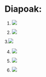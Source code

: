 
# Diapoak:

1.  [![](https://img.shields.io/badge/Diapoak-Hizkuntza-brightgreen)](../diapoak/01_diapoak-Hizkuntza.html)

2.  [![](https://img.shields.io/badge/Diapoak-Hizkuntzalaritza-brightgreen)](../diapoak/02_HizkuntzalaritzaDiapo.html)

3.[![](https://img.shields.io/badge/Diapoak-Hizketan-brightgreen)](../diapoak/03-Hizketan-ikastenDiapo.html)

4.  [![](https://img.shields.io/badge/Diapoak-patologia-red)](../diapoak/04-Patologiena.pdf)

5.  [![](https://img.shields.io/badge/Diapoak-AhozkoHizkuntza-green)](../diapoak/05-AhozkoaDiapo.html)

6. [![](https://img.shields.io/badge/Diapoak-Murgiltzea-brightgreen)](../diapoak/06-MurgiltzeDiapo.html)
